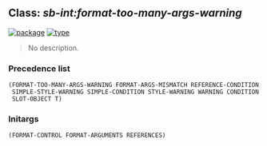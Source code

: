 ## Class: ***sb-int:format-too-many-args-warning***
[![package](https://img.shields.io/badge/Package-SB--INT-5f9ea0.svg?style=social&colorA=999999)](../) [![type](https://img.shields.io/badge/Type-Class-5f9ea0.svg?style=social&colorA=999999)](../#class) 

> No description.

### Precedence list
```
(FORMAT-TOO-MANY-ARGS-WARNING FORMAT-ARGS-MISMATCH REFERENCE-CONDITION
 SIMPLE-STYLE-WARNING SIMPLE-CONDITION STYLE-WARNING WARNING CONDITION
 SLOT-OBJECT T)
```
### Initargs
```
(FORMAT-CONTROL FORMAT-ARGUMENTS REFERENCES)
```
